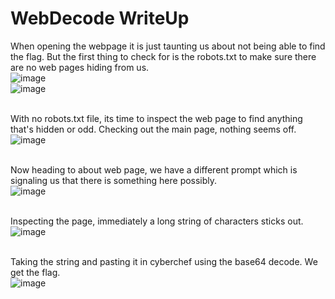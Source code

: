 # WebDecode WriteUp

When opening the webpage it is just taunting us about not being able to find the flag. But the first thing to check for is the robots.txt to make sure there are no web pages hiding from us.</br> 
![image](https://github.com/ShadowBringer007/CTF_Repository/assets/47370367/a8967c7b-6d0b-4813-9c99-1426af9cbcd6)</br>
![image](https://github.com/ShadowBringer007/CTF_Repository/assets/47370367/591ac98b-851f-4ab9-a3f3-124ffde2755a)</br>
</br>

With no robots.txt file, its time to inspect the web page to find anything that's hidden or odd. Checking out the main page, nothing seems off.</br>
![image](https://github.com/ShadowBringer007/CTF_Repository/assets/47370367/abf055c1-01d9-4735-80c2-720b954038b8)</br>
</br>

Now heading to about web page, we have a different prompt which is signaling us that there is something here possibly.</br>
![image](https://github.com/ShadowBringer007/CTF_Repository/assets/47370367/795c90b0-39b5-49ca-8a80-cb01bebbf076)</br>
</br>

Inspecting the page, immediately a long string of characters sticks out.</br>
![image](https://github.com/ShadowBringer007/CTF_Repository/assets/47370367/6a97ba64-f00b-4984-9d5f-d3481c51f11a)</br>
</br>

Taking the string and pasting it in cyberchef using the base64 decode. We get the flag.</br>
![image](https://github.com/ShadowBringer007/CTF_Repository/assets/47370367/8f7b4cc2-a13f-47f4-9e27-52e56e4cb1aa)
